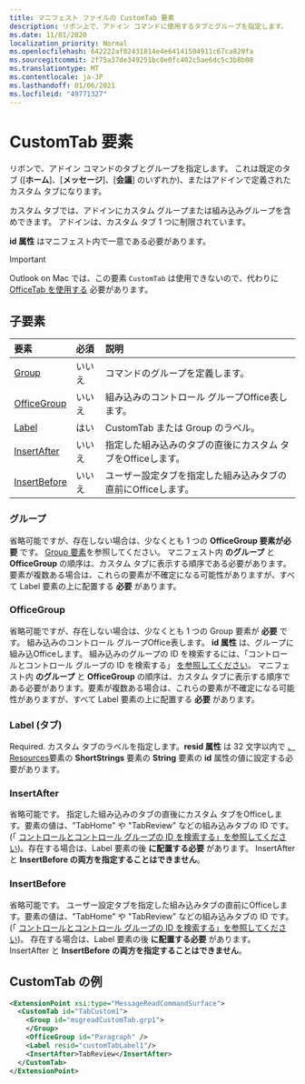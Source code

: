```yaml
---
title: マニフェスト ファイルの CustomTab 要素
description: リボン上で、アドイン コマンドに使用するタブとグループを指定します。
ms.date: 11/01/2020
localization_priority: Normal
ms.openlocfilehash: 642222af02431814e4e64141504911c67ca829fa
ms.sourcegitcommit: 2f75a37de349251bc0e0fc402c5ae6dc5c3b8b08
ms.translationtype: MT
ms.contentlocale: ja-JP
ms.lasthandoff: 01/06/2021
ms.locfileid: "49771327"
---
```

# <a name="customtab-element"></a>CustomTab 要素

リボンで、アドイン コマンドのタブとグループを指定します。 これは既定のタブ ([**ホーム**]、[**メッセージ**]、[**会議**] のいずれか)、またはアドインで定義されたカスタム タブになります。

カスタム タブでは、アドインにカスタム グループまたは組み込みグループを含めできます。 アドインは、カスタム タブ 1 つに制限されています。

**id 属性** はマニフェスト内で一意である必要があります。

> [!IMPORTANT]
> Outlook on Mac では、この要素 `CustomTab` は使用できないので、代わりに [OfficeTab を使用する](officetab.md) 必要があります。

## <a name="child-elements"></a>子要素

|  要素 |  必須  |  説明  |
|:-----|:-----|:-----|
|  [Group](group.md)      | いいえ |  コマンドのグループを定義します。  |
|  [OfficeGroup](#officegroup)      | いいえ |  組み込みのコントロール グループOffice表します。  |
|  [Label](#label-tab)      | はい |  CustomTab または Group のラベル。  |
|  [InsertAfter](#insertafter)      | いいえ |  指定した組み込みのタブの直後にカスタム タブをOfficeします。  |
|  [InsertBefore](#insertbefore)      | いいえ |  ユーザー設定タブを指定した組み込みタブの直前にOfficeします。  |

### <a name="group"></a>グループ

省略可能ですが、存在しない場合は、少なくとも 1 つの **OfficeGroup 要素が必要** です。 [Group 要素](group.md)を参照してください。 マニフェスト内 **のグループ** と **OfficeGroup** の順序は、カスタム タブに表示する順序である必要があります。要素が複数ある場合は、これらの要素が不確定になる可能性がありますが、すべて Label 要素の上に配置する **必要** があります。

### <a name="officegroup"></a>OfficeGroup

省略可能ですが、存在しない場合は、少なくとも 1 つの Group 要素が **必要** です。 組み込みのコントロール グループOffice表します。 **id 属性** は、グループに組み込Officeします。 組み込みのグループの ID を検索するには、「コントロールとコントロール グループの ID を検索する」 [を参照してください](../../design/built-in-button-integration.md#find-the-ids-of-controls-and-control-groups)。 マニフェスト内 **のグループ** と **OfficeGroup** の順序は、カスタム タブに表示する順序である必要があります。要素が複数ある場合は、これらの要素が不確定になる可能性がありますが、すべて Label 要素の上に配置する **必要** があります。

### <a name="label-tab"></a>Label (タブ)

Required. カスタム タブのラベルを指定します。**resid 属性** は 32 文字以内で [、Resources](resources.md)要素の **ShortStrings** 要素の **String** 要素の **id** 属性の値に設定する必要があります。

### <a name="insertafter"></a>InsertAfter

省略可能です。 指定した組み込みのタブの直後にカスタム タブをOfficeします。要素の値は、"TabHome" や "TabReview" などの組み込みタブの ID です。 (「 [コントロールとコントロール グループの ID を検索する」を参照してください](../../design/built-in-button-integration.md#find-the-ids-of-controls-and-control-groups))。存在する場合は、Label 要素の後 **に配置する必要** があります。 InsertAfter と **InsertBefore の両方を指定することはできません**。

### <a name="insertbefore"></a>InsertBefore

省略可能です。 ユーザー設定タブを指定した組み込みタブの直前にOfficeします。要素の値は、"TabHome" や "TabReview" などの組み込みタブの ID です。 (「 [コントロールとコントロール グループの ID を検索する」を参照してください](../../design/built-in-button-integration.md#find-the-ids-of-controls-and-control-groups))。 存在する場合は、Label 要素の後 **に配置する必要** があります。 InsertAfter と **InsertBefore の両方を指定することはできません**。

## <a name="customtab-example"></a>CustomTab の例

```xml
<ExtensionPoint xsi:type="MessageReadCommandSurface">
  <CustomTab id="TabCustom1">
    <Group id="msgreadCustomTab.grp1">
    </Group>
    <OfficeGroup id="Paragraph" />
    <Label resid="customTabLabel1"/>
    <InsertAfter>TabReview</InsertAfter>
  </CustomTab>
</ExtensionPoint>
```
